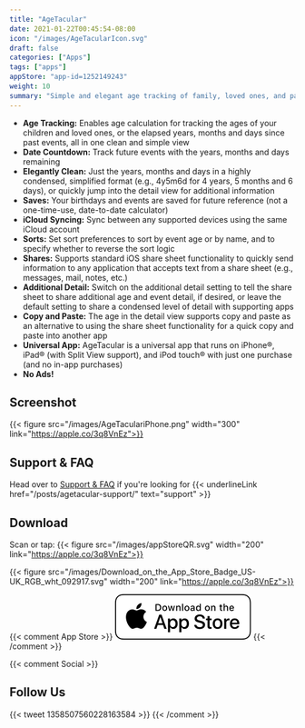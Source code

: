 ```yaml
---
title: "AgeTacular"
date: 2021-01-22T00:45:54-08:00
icon: "/images/AgeTacularIcon.svg"
draft: false
categories: ["Apps"]
tags: ["apps"]
appStore: "app-id=1252149243"
weight: 10
summary: "Simple and elegant age tracking of family, loved ones, and past and future events."
---
```


- **Age Tracking:** Enables age calculation for tracking the ages of your children and loved ones, or the elapsed years, months and days since past events, all in one clean and simple view
- **Date Countdown:** Track future events with the years, months and days remaining
- **Elegantly Clean:** Just the years, months and days in a highly condensed, simplified format (e.g., 4y5m6d for 4 years, 5 months and 6 days), or quickly jump into the detail view for additional information
- **Saves:** Your birthdays and events are saved for future reference (not a one-time-use, date-to-date calculator)
- **iCloud Syncing:** Sync between any supported devices using the same iCloud account
- **Sorts:** Set sort preferences to sort by event age or by name, and to specify whether to reverse the sort logic
- **Shares:** Supports standard iOS share sheet functionality to quickly send information to any application that accepts text from a share sheet (e.g., messages, mail, notes, etc.)
- **Additional Detail:** Switch on the additional detail setting to tell the share sheet to share additional age and event detail, if desired, or leave the default setting to share a condensed level of detail with supporting apps
- **Copy and Paste:** The age in the detail view supports copy and paste as an alternative to using the share sheet functionality for a quick copy and paste into another app
- **Universal App:** AgeTacular is a universal app that runs on iPhone®, iPad® (with Split View support), and iPod touch® with just one purchase (and no in-app purchases)
- **No Ads!**

## Screenshot
{{< figure src="/images/AgeTaculariPhone.png" width="300" link="https://apple.co/3q8VnEz">}}

## Support & FAQ
Head over to [Support & FAQ](/posts/agetacular-support/) if you're looking for {{< underlineLink href="/posts/agetacular-support/" text="support" >}}

## Download
Scan or tap:
{{< figure src="/images/appStoreQR.svg" width="200" link="https://apple.co/3q8VnEz">}}

{{< figure src="/images/Download_on_the_App_Store_Badge_US-UK_RGB_wht_092917.svg" width="200" link="https://apple.co/3q8VnEz">}}

{{< comment App Store >}}
[![Text](/images/Download_on_the_App_Store_Badge_US-UK_RGB_wht_092917.svg "AgeTacular")](https://apple.co/3q8VnEz)
{{< /comment >}}

{{< comment Social >}}
## Follow Us
{{< tweet 1358507560228163584 >}}
{{< /comment >}}
